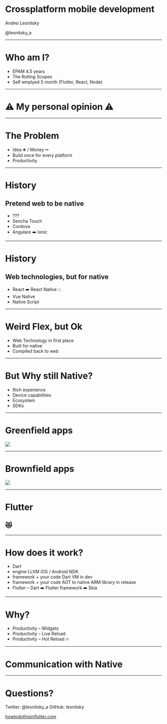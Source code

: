 # Crossplatform mobile development

Andrei Lesnitsky

@lesnitsky_a

---

<!-- .slide: data-transition="slide" -->

# Who am I?

- EPAM 4.5 years <!-- .element: class="fragment" data-fragment-index="1" -->
- The Rolling Scopes <!-- .element: class="fragment" data-fragment-index="2" -->
- Self emplyed 5 month (Flutter, React, Node) <!-- .element: class="fragment" data-fragment-index="3" -->

---

<!-- .slide: data-transition="slide" -->

# ⚠️ My personal opinion ⚠️

---

<!-- .slide: data-transition="slide" -->

# The Problem

- Idea ➕ / Money ➖ <!-- .element: class="fragment" data-fragment-index="1" -->
- Build once for every platform <!-- .element: class="fragment" data-fragment-index="2" -->
- Productivity <!-- .element: class="fragment" data-fragment-index="3" -->

---

<!-- .slide: data-transition="slide" -->

# History

## Pretend web to be native

- ???
- Sencha Touch <!-- .element: class="fragment" data-fragment-index="1" -->
- Cordova <!-- .element: class="fragment" data-fragment-index="2" -->
- Angulare ➡️ Ionic <!-- .element: class="fragment" data-fragment-index="3" -->

---

<!-- .slide: data-transition="slide" -->

# History

## Web technologies, but for native

- React ➡️ React Native 💥 <!-- .element: class="fragment" data-fragment-index="1" -->
- Vue Native <!-- .element: class="fragment" data-fragment-index="2" -->
- Native Script <!-- .element: class="fragment" data-fragment-index="3" -->

---

<!-- .slide: data-transition="slide" -->

# Weird Flex, but Ok

- Web Technology in first place <!-- .element: class="fragment" data-fragment-index="1" -->
- Built for native <!-- .element: class="fragment" data-fragment-index="2" -->
- Compiled back to web <!-- .element: class="fragment" data-fragment-index="3" -->

---

<!-- .slide: data-transition="slide" -->

# But Why still Native?

- Rich experience <!-- .element: class="fragment" data-fragment-index="1" -->
- Device capabilities <!-- .element: class="fragment" data-fragment-index="2" -->
- Ecosystem <!-- .element: class="fragment" data-fragment-index="3" -->
- SDKs <!-- .element: class="fragment" data-fragment-index="3" -->

---

<!-- .slide: data-transition="slide" -->

# Greenfield apps

![](https://s3.eu-central-1.amazonaws.com/lesnitsky-slides/greenfield.png)

---

<!-- .slide: data-transition="slide" -->

# Brownfield apps

![](https://s3.eu-central-1.amazonaws.com/lesnitsky-slides/greenfield.png)

---

<!-- .slide: data-transition="slide" -->

# Flutter

## 😻

---

<!-- .slide: data-transition="slide" -->

# How does it work?

- Dart <!-- .element: class="fragment" data-fragment-index="1" -->
- engine LLVM iOS / Android NDK <!-- .element: class="fragment" data-fragment-index="2" -->
- framework + your code Dart VM in dev <!-- .element: class="fragment" data-fragment-index="3" -->
- framework + your code AOT to native ARM library in release <!-- .element: class="fragment" data-fragment-index="4" -->
- Flutter – Dart ➡️ Flutter framework ➡️ Skia <!-- .element: class="fragment" data-fragment-index="5" -->

---

<!-- .slide: data-transition="slide" -->

# Why?

- Productivity – Widgets <!-- .element: class="fragment" data-fragment-index="1" -->
- Productivity – Live Reload <!-- .element: class="fragment" data-fragment-index="2" -->
- Productivity – Hot Reload 🔥 <!-- .element: class="fragment" data-fragment-index="3" -->

---

<!-- .slide: data-transition="slide" -->

# Communication with Native

---

<!-- .slide: data-transition="slide" -->

# Questions?

Twitter: @lesnitsky_a
GitHub: lesnitsky

[howtodothisinflutter.com](https://howtodothisinflutter.com)
